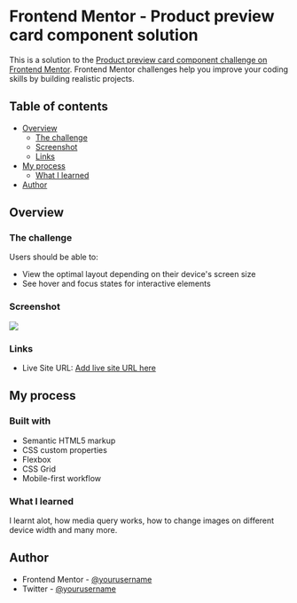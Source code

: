 # Frontend Mentor - Product preview card component solution

This is a solution to the [Product preview card component challenge on Frontend Mentor](https://www.frontendmentor.io/challenges/product-preview-card-component-GO7UmttRfa). Frontend Mentor challenges help you improve your coding skills by building realistic projects.

## Table of contents

- [Overview](#overview)
  - [The challenge](#the-challenge)
  - [Screenshot](#screenshot)
  - [Links](#links)
- [My process](#my-process)
  - [What I learned](#what-i-learned)
- [Author](#author)

## Overview

### The challenge

Users should be able to:

- View the optimal layout depending on their device's screen size
- See hover and focus states for interactive elements

### Screenshot

![](./screenshot.jpg)

### Links

- Live Site URL: [Add live site URL here](https://product-preview2025.netlify.app/)

## My process

### Built with

- Semantic HTML5 markup
- CSS custom properties
- Flexbox
- CSS Grid
- Mobile-first workflow

### What I learned

I learnt alot, how media query works, how to change images on different device width and many more.

## Author

- Frontend Mentor - [@yourusername](https://www.frontendmentor.io/profile/JoelJacobO)
- Twitter - [@yourusername](https://x.com/Jakes_dev)
